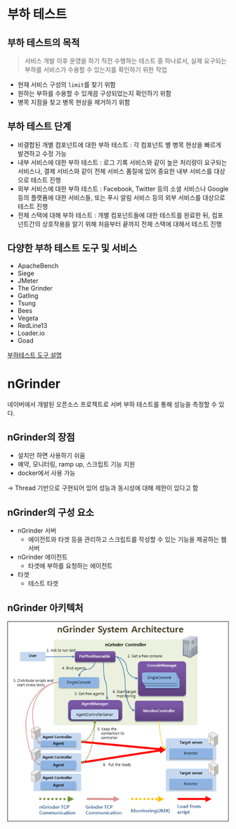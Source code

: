 
# 부하 테스트

## 부하 테스트의 목적

> 서비스 개발 이후 운영을 하기 직전 수행하는 테스트 중 하나로서, 실제 요구되는 부하를 서비스가 수용할 수 있는지를 확인하기 위한 작업

- 현재 서비스 구성의 `limit`를 찾기 위함
- 원하는 부하를 수용할 수 있게끔 구성되었는지 확인하기 위함
- 병목 지점을 찾고 병목 현상을 제거하기 위함

## 부하 테스트 단계

- 비결합된 개별 컴포넌트에 대한 부하 테스트 : 각 컴포넌트 별 병목 현상을 빠르게 발견하고 수정 가능
- 내부 서비스에 대한 부하 테스트 : 로그 기록 서비스와 같이 높은 처리량이 요구되는 서비스나, 결제 서비스와 같이 전체 서비스 품질에 있어 중요한 내부 서비스를 대상으로 테스트 진행
- 외부 서비스에 대한 부하 테스트 : Facebook, Twitter 등의 소셜 서비스나 Google 등의 플랫폼에 대한 서비스들, 또는 푸시 알림 서비스 등의 외부 서비스를 대상으로 테스트 진행
- 전체 스택에 대해 부하 테스트 : 개별 컴포넌트들에 대한 테스트를 완료한 뒤, 컴포넌트간의 상호작용을 알기 위해 처음부터 끝까지 전체 스택에 대해서 테스트 진행

## 다양한 부하 테스트 도구 및 서비스

- ApacheBench
- Siege
- JMeter
- The Grinder
- Gatling
- Tsung
- Bees
- Vegeta
- RedLine13
- Loader.io
- Goad

[부하테스트 도구 설명](https://ko.myservername.com/15-best-performance-testing-tools-2021)

# nGrinder

네이버에서 개발된 오픈소스 프로젝트로 서버 부하 테스트를 통해 성능을 측정할 수 있다.

## nGrinder의 장점

- 설치만 하면 사용하기 쉬움
- 예약, 모니터링, ramp up, 스크립트 기능 지원
- docker에서 사용 가능

-> Thread 기반으로 구현되어 있어 성능과 동시성에 대해 제한이 있다고 함

## nGrinder의 구성 요소

- nGrinder 서버
    - 에이전트와 타겟 등을 관리하고 스크립트를 작성할 수 있는 기능을 제공하는 웹 서버
- nGrinder 에이전트
    - 타겟에 부하를 요청하는 에이전트
- 타겟
    - 테스트 타겟

## nGrinder 아키텍처

![nGrinder 아키텍처](./img/nGrinder.png)